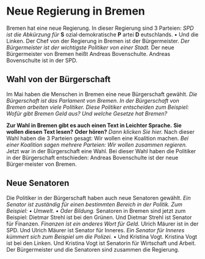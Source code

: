 # Neue Regierung in Bremen

Bremen hat eine neue Regierung. In dieser Regierung sind 3 Parteien:  *SPD ist die Abkürzung für*  **S** ozial·demokratische **P** artei **D** eutschlands. • Und die Linken. 
Der Chef von der Regierung in Bremen ist der Bürgermeister. 
*Der Bürgermeister ist der wichtigste Politiker von einer Stadt.* Der neue Bürgermeister von Bremen heißt Andreas Bovenschulte. Andreas Bovenschulte ist in der SPD. 

## Wahl von der Bürgerschaft
Im Mai haben die Menschen in Bremen eine neue Bürgerschaft gewählt. 
*Die Bürgerschaft ist das Parlament von Bremen.* 
*In der Bürgerschaft von Bremen arbeiten viele Politiker.* 
*Diese Politiker entscheiden zum Beispiel:* 
*Wofür gibt Bremen Geld aus?* 
*Und welche Gesetze hat Bremen?* 

**Zur Wahl in Bremen gibt es auch einen Text in Leichter Sprache.** 
**Sie wollen diesen Text lesen?** **Oder hören?** 
*Dann klicken Sie hier.* 
Nach dieser Wahl haben die 3 Parteien gesagt: Wir wollen eine Koalition machen. 
*Bei einer Koalition sagen mehrere Parteien:* 
*Wir wollen zusammen regieren.* 
Jetzt war in der Bürgerschaft eine Wahl. Bei dieser Wahl haben die Politiker in der Bürgerschaft entschieden: Andreas Bovenschulte ist der neue Bürger·meister von Bremen. 

## Neue Senatoren
Die Politiker in der Bürgerschaft haben auch neue Senatoren gewählt. 
*Ein Senator ist zuständig für einen bestimmten Bereich in der Politik.* *Zum Beispiel:* *• Umwelt.* *• Oder Bildung.* 
Senatoren in Bremen sind jetzt zum Beispiel: Dietmar Strehl ist bei den Grünen. Und Dietmar Strehl ist Senator für Finanzen. 
*Finanzen ist ein anderes Wort für Geld.* Ulrich Mäurer ist in der SPD. Und Ulrich Mäurer ist Senator für Inneres. 
*Ein Senator für Inneres kümmert sich zum Beispiel um die Polizei.* • Und Kristina Vogt. Kristina Vogt ist bei den Linken. Und Kristina Vogt ist Senatorin für Wirtschaft und Arbeit. Der Bürgermeister und die Senatoren sind zusammen die Regierung. 
